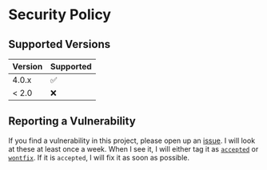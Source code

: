 # Security Policy

## Supported Versions

| Version | Supported          |
| ------- | ------------------ |
| 4.0.x   | :white_check_mark: |
| < 2.0   | :x:                |

## Reporting a Vulnerability

If you find a vulnerability in this project, please open up an [issue](https://github.com/jmkoni/course_review/issues).
I will look at these at least once a week. When I see it, I will either tag it as 
[`accepted`](https://github.com/jmkoni/course_review/labels/accepted) or [`wontfix`](https://github.com/jmkoni/course_review/labels/wontfix). 
If it is `accepted`, I will fix it as soon as possible.
